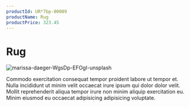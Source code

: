 ```yaml
---
productId: UR*7bp-00009
productName: Rug
productPrice: 323.45
---
```


# Rug

![marissa-daeger-WgsDp-EFOgI-unsplash](https://storage.googleapis.com/fauxmazon.appspot.com/publicMedia/1300/1627952247988_marissa-daeger-WgsDp-EFOgI-unsplash.jpg)

Commodo exercitation consequat tempor proident labore ut tempor et. Nulla incididunt ut minim velit occaecat irure ipsum qui dolor dolor velit. Mollit reprehenderit aliqua tempor irure non minim aliquip exercitation eu. Minim eiusmod eu occaecat adipisicing adipisicing voluptate.